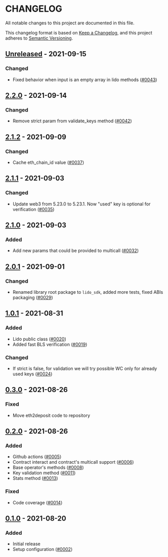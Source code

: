 # CHANGELOG

All notable changes to this project are documented in this file.

This changelog format is based on [Keep a Changelog](https://keepachangelog.com/en/1.0.0/),
and this project adheres to [Semantic Versioning](https://semver.org/spec/v2.0.0.html).

## [Unreleased](https://github.com/lidofinance/lido-python-sdk) - 2021-09-15
### Changed
- Fixed behavior when input is an empty array in lido methods ([#0043](https://github.com/lidofinance/lido-python-sdk/pull/43))

## [2.2.0](https://github.com/lidofinance/lido-python-sdk) - 2021-09-14
### Changed
- Remove strict param from validate_keys method ([#0042](https://github.com/lidofinance/lido-python-sdk/pull/42))

## [2.1.2](https://github.com/lidofinance/lido-python-sdk) - 2021-09-09
### Changed
- Cache eth_chain_id value ([#0037](https://github.com/lidofinance/lido-python-sdk/pull/37))

## [2.1.1](https://github.com/lidofinance/lido-python-sdk) - 2021-09-03
### Changed
- Update web3 from 5.23.0 to 5.23.1. Now "used" key is optional for verification ([#0035](https://github.com/lidofinance/lido-python-sdk/pull/35))

## [2.1.0](https://github.com/lidofinance/lido-python-sdk) - 2021-09-03
### Added
- Add new params that could be provided to multicall ([#0032](https://github.com/lidofinance/lido-python-sdk/pull/32))

## [2.0.1](https://github.com/lidofinance/lido-python-sdk) - 2021-09-01
### Changed
- Renamed library root package to `lido_sdk`, added more tests, fixed ABIs packaging ([#0029](https://github.com/lidofinance/lido-python-sdk/pull/29))

## [1.0.1](https://github.com/lidofinance/lido-python-sdk) - 2021-08-31
### Added
- Lido public class ([#0020](https://github.com/lidofinance/lido-python-sdk/pull/20))
- Added fast BLS verification ([#0019](https://github.com/lidofinance/lido-python-sdk/pull/19))

### Changed
- If strict is false, for validation we will try possible WC only for already used keys ([#0024](https://github.com/lidofinance/lido-python-sdk/pull/24))

## [0.3.0](https://github.com/lidofinance/lido-python-sdk) - 2021-08-26
### Fixed
- Move eth2deposit code to repository

## [0.2.0](https://github.com/lidofinance/lido-python-sdk) - 2021-08-26
### Added
- Github actions ([#0005](https://github.com/lidofinance/lido-python-sdk/pull/5))
- Contract interact and contract's multicall support ([#0006](https://github.com/lidofinance/lido-python-sdk/pull/6))
- Base operator's methods ([#0008](https://github.com/lidofinance/lido-python-sdk/pull/8))
- Key validation method ([#0011](https://github.com/lidofinance/lido-python-sdk/pull/11))
- Stats method ([#0013](https://github.com/lidofinance/lido-python-sdk/pull/11))

### Fixed
- Code coverage ([#0014](https://github.com/lidofinance/lido-python-sdk/pull/14))

## [0.1.0](https://github.com/lidofinance/lido-python-sdk) - 2021-08-20
### Added
- Initial release
- Setup configuration ([#0002](https://github.com/lidofinance/lido-python-sdk/pull/2))
